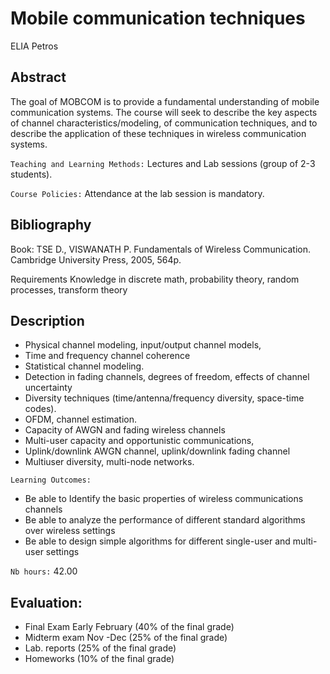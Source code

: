 # Mobile communication techniques


ELIA Petros

## Abstract

The goal of MOBCOM is to provide a fundamental understanding of mobile communication systems. The course will seek to describe the key aspects of channel characteristics/modeling, of communication techniques, and to describe the application of these techniques in wireless communication systems.

`Teaching and Learning Methods:` Lectures and Lab sessions (group of 2-3 students).

`Course Policies:` Attendance at the lab session is mandatory.


## Bibliography

Book: TSE D., VISWANATH P. Fundamentals of Wireless Communication. Cambridge University Press, 2005, 564p.


Requirements
Knowledge in discrete math, probability theory, random processes, transform theory


## Description

- Physical channel modeling, input/output channel models,
- Time and frequency channel coherence
- Statistical channel modeling.
- Detection in fading channels, degrees of freedom, effects of channel uncertainty
- Diversity techniques (time/antenna/frequency diversity, space-time codes).
- OFDM, channel estimation.
- Capacity of AWGN and fading wireless channels
- Multi-user capacity and opportunistic communications,
- Uplink/downlink AWGN channel, uplink/downlink fading channel
- Multiuser diversity, multi-node networks.

`Learning Outcomes:`

- Be able to Identify the basic properties of wireless communications channels
- Be able to analyze the performance of different standard algorithms over wireless settings
- Be able to design simple algorithms for different single-user and multi-user settings

`Nb hours:` 42.00

## Evaluation:

- Final Exam    Early February (40% of the final grade)
- Midterm exam  Nov -Dec       (25% of the final grade)
- Lab. reports                 (25% of the final grade)
- Homeworks                    (10% of the final grade)

